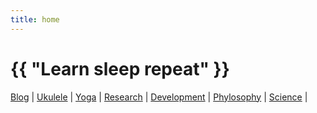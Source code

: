 ```yaml
---
title: home
---
```

# {{ "Learn sleep repeat" }}


[Blog](/pages/blog.html)
 | 
[Ukulele](/2024/07/12/ukulele.html)
 | 
[Yoga](/2024/07/11/yoga.html)
 | 
[Research](/2024/07/13/research.html)
 | 
[Development](/2024/07/14/development.html)
 | 
[Phylosophy](/2024/07/12/ukulele.html)
 | 
[Science](/2024/07/12/ukulele.html)
 | 
